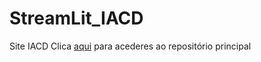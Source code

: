 # StreamLit_IACD
Site IACD
Clica [aqui](https://github.com/Bugss05/IACD_Predicting_Hepatocellular_Carcinoma_through_SML) para acederes ao repositório principal
